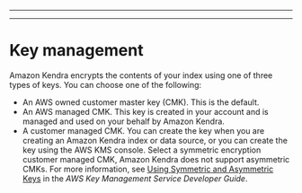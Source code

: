 --------

--------

# Key management<a name="key-management"></a>

Amazon Kendra encrypts the contents of your index using one of three types of keys\. You can choose one of the following:
+ An AWS owned customer master key \(CMK\)\. This is the default\.
+ An AWS managed CMK\. This key is created in your account and is managed and used on your behalf by Amazon Kendra\. 
+ A customer managed CMK\. You can create the key when you are creating an Amazon Kendra index or data source, or you can create the key using the AWS KMS console\. Select a symmetric encryption customer managed CMK, Amazon Kendra does not support asymmetric CMKs\. For more information, see [Using Symmetric and Asymmetric Keys](https://docs.aws.amazon.com/kms/latest/developerguide/symmetric-asymmetric.html) in the *AWS Key Management Service Developer Guide*\.